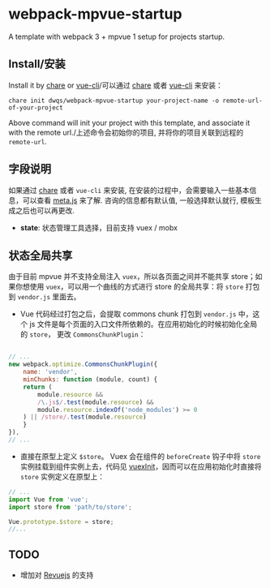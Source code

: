 # webpack-mpvue-startup

A template with webpack 3 + mpvue 1 setup for projects startup.

## Install/安装

Install it by [chare](https://github.com/dwqs/chare) or [vue-cli](https://github.com/vuejs/vue-cli)/可以通过 [chare](https://github.com/dwqs/chare) 或者 [vue-cli](https://github.com/vuejs/vue-cli) 来安装：

```
chare init dwqs/webpack-mpvue-startup your-project-name -o remote-url-of-your-project
```

Above command will init your project with this template, and associate it with the remote url./上述命令会初始你的项目, 并将你的项目关联到远程的 `remote-url`.

## 字段说明

如果通过 [chare](https://github.com/dwqs/chare) 或者 `vue-cli` 来安装, 在安装的过程中，会需要输入一些基本信息，可以查看 [meta.js](https://github.com/dwqs/webpack-mpvue-startup/blob/master/meta.js) 来了解. 咨询的信息都有默认值, 一般选择默认就行, 模板生成之后也可以再更改.

 * **state**: 状态管理工具选择，目前支持 vuex / mobx

 ## 状态全局共享
 由于目前 mpvue 并不支持全局注入 `vuex`，所以各页面之间并不能共享 store；如果你想使用 `vuex`，可以用一个曲线的方式进行 store 的全局共享：将 `store` 打包到 `vendor.js` 里面去。

 * Vue 代码经过打包之后，会提取 commons chunk 打包到 `vendor.js` 中，这个 js 文件是每个页面的入口文件所依赖的。在应用初始化的时候初始化全局的 `store`， 更改 `CommonsChunkPlugin`： 

```js

// ...
new webpack.optimize.CommonsChunkPlugin({
    name: 'vendor',
    minChunks: function (module, count) {
    return (
        module.resource &&
        /\.js$/.test(module.resource) &&
        module.resource.indexOf('node_modules') >= 0
    ) || /store/.test(module.resource)
    }
}),
// ...
```

* 直接在原型上定义 `$store`。 Vuex 会在组件的 `beforeCreate` 钩子中将 `store` 实例挂载到组件实例上去，代码见 [vuexInit](https://github.com/vuejs/vuex/blob/dev/src/mixin.js#L22-L33)，因而可以在应用初始化时直接将 `store` 实例定义在原型上：

```js
// ...
import Vue from 'vue';
import store from 'path/to/store';

Vue.prototype.$store = store;
//...
```

## TODO

* 增加对 [Revuejs](https://github.com/dwqs/revuejs) 的支持
